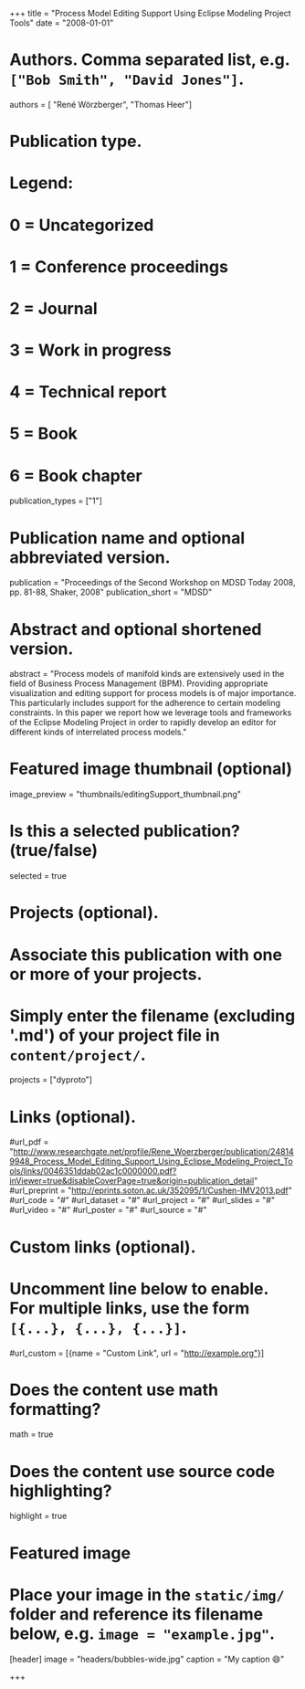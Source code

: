 +++
title = "Process Model Editing Support Using Eclipse Modeling Project Tools"
date = "2008-01-01"

# Authors. Comma separated list, e.g. `["Bob Smith", "David Jones"]`.
authors = [ "René Wörzberger", "Thomas Heer"]

# Publication type.
# Legend:
# 0 = Uncategorized
# 1 = Conference proceedings
# 2 = Journal
# 3 = Work in progress
# 4 = Technical report
# 5 = Book
# 6 = Book chapter
publication_types = ["1"]

# Publication name and optional abbreviated version.
publication = "Proceedings of the Second Workshop on MDSD Today 2008, pp. 81-88, Shaker, 2008"
publication_short = "MDSD"

# Abstract and optional shortened version.
abstract = "Process models of manifold kinds are extensively used in the field of Business Process Management (BPM). Providing appropriate visualization and editing support for process models is of major importance. This particularly includes support for the adherence to certain modeling constraints. In this paper we report how we leverage tools and frameworks of the Eclipse Modeling Project in order to rapidly develop an editor for different kinds of interrelated process models."

# Featured image thumbnail (optional)
image_preview = "thumbnails/editingSupport_thumbnail.png"

# Is this a selected publication? (true/false)
selected = true

# Projects (optional).
#   Associate this publication with one or more of your projects.
#   Simply enter the filename (excluding '.md') of your project file in `content/project/`.
projects = ["dyproto"]

# Links (optional).
#url_pdf = "http://www.researchgate.net/profile/Rene_Woerzberger/publication/248149948_Process_Model_Editing_Support_Using_Eclipse_Modeling_Project_Tools/links/0046351ddab02ac1c0000000.pdf?inViewer=true&disableCoverPage=true&origin=publication_detail"
#url_preprint = "http://eprints.soton.ac.uk/352095/1/Cushen-IMV2013.pdf"
#url_code = "#"
#url_dataset = "#"
#url_project = "#"
#url_slides = "#"
#url_video = "#"
#url_poster = "#"
#url_source = "#"

# Custom links (optional).
#   Uncomment line below to enable. For multiple links, use the form `[{...}, {...}, {...}]`.
#url_custom = [{name = "Custom Link", url = "http://example.org"}]

# Does the content use math formatting?
math = true

# Does the content use source code highlighting?
highlight = true

# Featured image
# Place your image in the `static/img/` folder and reference its filename below, e.g. `image = "example.jpg"`.
[header]
image = "headers/bubbles-wide.jpg"
caption = "My caption :smile:"

+++

